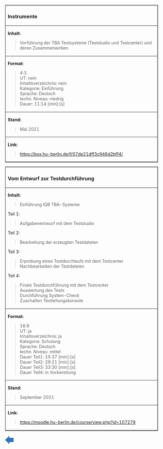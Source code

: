 <table border=1>
<tr>
<th align=left width=1000>

### Instrumente

</th>
</tr>
<tr>
<td>

**Inhalt:**

> Vorführung der TBA Testsysteme (Teststudio und Testcenter) und deren Zusammenwirken

</td></tr>
<td>

**Format:**

> 4:3<br>
> UT: nein<br>
> Inhaltsverzeichnis: nein<br>
> Kategorie: Einführung<br>
> Sprache: Deutsch<br>
> techn. Niveau: niedrig<br>
> Dauer: 11:14 [min]:[s]

</td></tr>
<tr>
<td>

**Stand:**

> Mai 2021

</td></tr>
<tr>
<td>

**Link:**

> https://box.hu-berlin.de/f/07de21dff3c948d2bff4/

</td>
</tr>

</table>

<table border=1>
<tr>
<th align=left width=1000>

### Vom Entwurf zur Testdurchführung

</th>
</tr>
<tr>
<td>

**Inhalt:**

> Einführung IQB TBA-Systeme

Teil 1:
> Aufgabenentwurf mit dem Teststudio<br>

Teil 2:
> Bearbeitung der erzeugten Testdateien

Teil 3:
> Erprobung eines Testdurchlaufs mit dem Testcenter<br>
> Nachbearbeiten der Testdateien

Teil 4:
> Finale Testdurchführung mit dem Testcenter<br>
> Auswertung des Tests<br>
> Durchführung System-Check<br>
> Zuschalten Testleitungskonsole

</td></tr>
<td>

**Format:**

> 16:9<br>
> UT: ja<br>
> Inhaltsverzeichnis: ja<br>
> Kategorie: Schulung<br>
> Sprache: Deutsch<br>
> techn. Niveau: mittel<br>
> Dauer Teil1: 15:37 [min]:[s]<br>
> Dauer Teil2: 29:21 [min]:[s]<br>
> Dauer Teil3: 33:30 [min]:[s]<br>
> Dauer Teil4: in Vorbereitung

</td></tr>
<tr>
<td>

**Stand:**

> September 2021

</td></tr>
<tr>
<td>

**Link:**

> https://moodle.hu-berlin.de/course/view.php?id=107279

</td>
</tr>
</table>

<!--+++++++++++++++++++++++++++++++++++++++++++++++++++++++++backward++++++++++++++++++++++++++++++++++++++++++++++++++++++++-->
<a href="https://github.com/iqb-berlin/iqb-berlin.github.io/wiki/Videos">
<img src="https://github.com/iqb-berlin/iqb-berlin.github.io/blob/master/assets/Bw_Button_final.png" align="left">
</a>
</div>